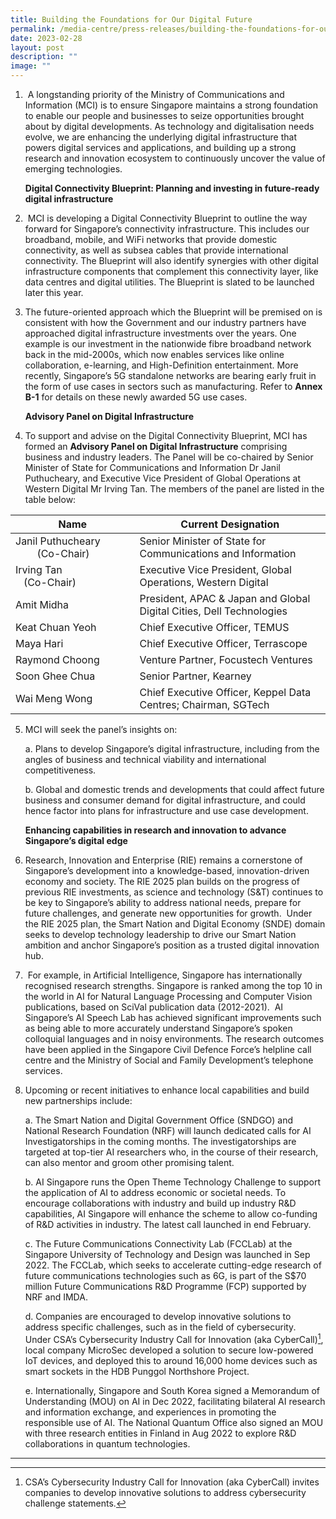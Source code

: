 ```yaml
---
title: Building the Foundations for Our Digital Future
permalink: /media-centre/press-releases/building-the-foundations-for-our-digital-future/
date: 2023-02-28
layout: post
description: ""
image: ""
---
```

1.  A longstanding priority of the Ministry of Communications and Information (MCI) is to ensure Singapore maintains a strong foundation to enable our people and businesses to seize opportunities brought about by digital developments. As technology and digitalisation needs evolve, we are enhancing the underlying digital infrastructure that powers digital services and applications, and building up a strong research and innovation ecosystem to continuously uncover the value of emerging technologies. 

    **Digital Connectivity Blueprint: Planning and investing in future-ready digital infrastructure**

2.  MCI is developing a Digital Connectivity Blueprint to outline the way forward for Singapore’s connectivity infrastructure. This includes our broadband, mobile, and WiFi networks that provide domestic connectivity, as well as subsea cables that provide international connectivity. The Blueprint will also identify synergies with other digital infrastructure components that complement this connectivity layer, like data centres and digital utilities. The Blueprint is slated to be launched later this year.

3. The future-oriented approach which the Blueprint will be premised on is consistent with how the Government and our industry partners have approached digital infrastructure investments over the years. One example is our investment in the nationwide fibre broadband network back in the mid-2000s, which now enables services like online collaboration, e-learning, and High-Definition entertainment. More recently, Singapore’s 5G standalone networks are bearing early fruit in the form of use cases in sectors such as manufacturing. Refer to **Annex B-1** for details on these newly awarded 5G use cases. 

    **Advisory Panel on Digital Infrastructure**

4. To support and advise on the Digital Connectivity Blueprint, MCI has formed an **Advisory Panel on Digital Infrastructure** comprising business and industry leaders. The Panel will be co-chaired by Senior Minister of State for Communications and Information Dr Janil Puthucheary, and Executive Vice President of Global Operations at Western Digital Mr Irving Tan. The members of the panel are listed in the table below:  

| **Name**  | **Current Designation** |
| ------------- | ------------- |
| Janil Puthucheary                   (Co-Chair) | Senior Minister of State for Communications and Information  |
| Irving Tan                            (Co-Chair) | Executive Vice President, Global Operations, Western Digital  |
| Amit Midha | President, APAC & Japan and Global Digital Cities, Dell Technologies  |
| Keat Chuan Yeoh  | Chief Executive Officer, TEMUS  |
| Maya Hari  | Chief Executive Officer, Terrascope  |
| Raymond Choong  | Venture Partner, Focustech Ventures |
| Soon Ghee Chua | Senior Partner, Kearney |
| Wai Meng Wong | Chief Executive Officer, Keppel Data Centres; Chairman, SGTech |

5. MCI will seek the panel’s insights on:

    a. Plans to develop Singapore’s digital infrastructure, including from the angles of business and technical viability and international competitiveness.  
  
    b. Global and domestic trends and developments that could affect future business and consumer demand for digital infrastructure, and could hence factor into plans for infrastructure and use case development.

    **Enhancing capabilities in research and innovation to advance Singapore’s digital edge** 

6. Research, Innovation and Enterprise (RIE) remains a cornerstone of Singapore’s development into a knowledge-based, innovation-driven economy and society. The RIE 2025 plan builds on the progress of previous RIE investments, as science and technology (S&T) continues to be key to Singapore’s ability to address national needs, prepare for future challenges, and generate new opportunities for growth.  Under the RIE 2025 plan, the Smart Nation and Digital Economy (SNDE) domain seeks to develop technology leadership to drive our Smart Nation ambition and anchor Singapore’s position as a trusted digital innovation hub.

7.  For example, in Artificial Intelligence, Singapore has internationally recognised research strengths. Singapore is ranked among the top 10 in the world in AI for Natural Language Processing and Computer Vision publications, based on SciVal publication data (2012-2021).  AI Singapore’s AI Speech Lab has achieved significant improvements such as being able to more accurately understand Singapore’s spoken colloquial languages and in noisy environments. The research outcomes have been applied in the Singapore Civil Defence Force’s helpline call centre and the Ministry of Social and Family Development’s telephone services.  

8. Upcoming or recent initiatives to enhance local capabilities and build new partnerships include: 

    a. The Smart Nation and Digital Government Office (SNDGO) and National Research Foundation (NRF) will launch dedicated calls for AI Investigatorships in the coming months. The investigatorships are targeted at top-tier AI researchers who, in the course of their research, can also mentor and groom other promising talent.

    b. AI Singapore runs the Open Theme Technology Challenge to support the application of AI to address economic or societal needs. To encourage collaborations with industry and build up industry R&D capabilities, AI Singapore will enhance the scheme to allow co-funding of R&D activities in industry. The latest call launched in end February.

    c. The Future Communications Connectivity Lab (FCCLab) at the Singapore University of Technology and Design was launched in Sep 2022. The FCCLab, which seeks to accelerate cutting-edge research of future communications technologies such as 6G, is part of the S$70 million Future Communications R&D Programme (FCP) supported by NRF and IMDA.

    d. Companies are encouraged to develop innovative solutions to address specific challenges, such as in the field of cybersecurity.  Under CSA’s Cybersecurity Industry Call for Innovation (aka CyberCall)[^1], local company MicroSec developed a solution to secure low-powered IoT devices, and deployed this to around 16,000 home devices such as smart sockets in the HDB Punggol Northshore Project. 

    e. Internationally, Singapore and South Korea signed a Memorandum of Understanding (MOU) on AI in Dec 2022, facilitating bilateral AI research and information exchange, and experiences in promoting the responsible use of AI. The National Quantum Office also signed an MOU with three research entities in Finland in Aug 2022 to explore R&D collaborations in quantum technologies. 

------------------------------------------------------------------------------------
[^1]: CSA’s Cybersecurity Industry Call for Innovation (aka CyberCall) invites companies to develop innovative solutions to address cybersecurity challenge statements.

